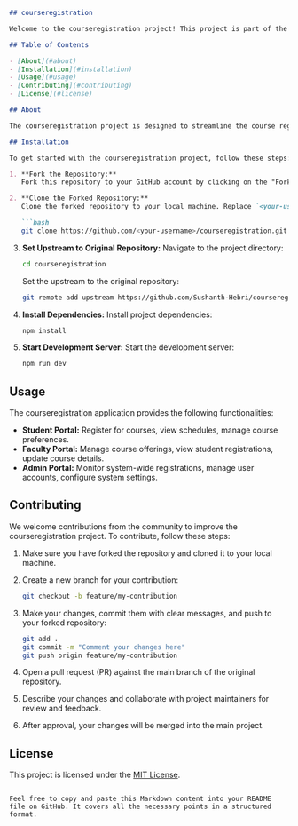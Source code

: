 
```markdown
## courseregistration

Welcome to the courseregistration project! This project is part of the CodeIO internship program and aims to create course registration and reregistration portals.

## Table of Contents

- [About](#about)
- [Installation](#installation)
- [Usage](#usage)
- [Contributing](#contributing)
- [License](#license)

## About

The courseregistration project is designed to streamline the course registration and reregistration processes for students, faculty, and administrators. It provides a user-friendly interface for managing courses, registrations, schedules, and more.

## Installation

To get started with the courseregistration project, follow these steps:

1. **Fork the Repository:**
   Fork this repository to your GitHub account by clicking on the "Fork" button at the top right of the repository page.

2. **Clone the Forked Repository:**
   Clone the forked repository to your local machine. Replace `<your-username>` with your GitHub username:

   ```bash
   git clone https://github.com/<your-username>/courseregistration.git
   ```

3. **Set Upstream to Original Repository:**
   Navigate to the project directory:

   ```bash
   cd courseregistration
   ```

   Set the upstream to the original repository:

   ```bash
   git remote add upstream https://github.com/Sushanth-Hebri/courseregistration.git
   ```

4. **Install Dependencies:**
   Install project dependencies:

   ```bash
   npm install
   ```

5. **Start Development Server:**
   Start the development server:

   ```bash
   npm run dev
   ```

## Usage

The courseregistration application provides the following functionalities:

- **Student Portal:** Register for courses, view schedules, manage course preferences.
- **Faculty Portal:** Manage course offerings, view student registrations, update course details.
- **Admin Portal:** Monitor system-wide registrations, manage user accounts, configure system settings.

## Contributing

We welcome contributions from the community to improve the courseregistration project. To contribute, follow these steps:

1. Make sure you have forked the repository and cloned it to your local machine.

2. Create a new branch for your contribution:

   ```bash
   git checkout -b feature/my-contribution
   ```

3. Make your changes, commit them with clear messages, and push to your forked repository:

   ```bash
   git add .
   git commit -m "Comment your changes here"
   git push origin feature/my-contribution
   ```

4. Open a pull request (PR) against the main branch of the original repository.

5. Describe your changes and collaborate with project maintainers for review and feedback.

6. After approval, your changes will be merged into the main project.

## License

This project is licensed under the [MIT License](LICENSE).
```

Feel free to copy and paste this Markdown content into your README file on GitHub. It covers all the necessary points in a structured format.
